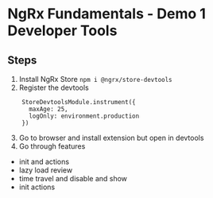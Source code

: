 # NgRx Fundamentals - Demo 1 Developer Tools

## Steps

1. Install NgRx Store `npm i @ngrx/store-devtools`
2. Register the devtools

```
    StoreDevtoolsModule.instrument({
      maxAge: 25,
      logOnly: environment.production
    })
```
3. Go to browser and install extension but open in devtools
4. Go through features
- init and actions
- lazy load review
- time travel and disable and show
- init actions

